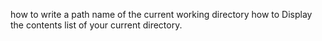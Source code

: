 how to write a  path name of the current working directory
how to Display the contents list of your current directory.

